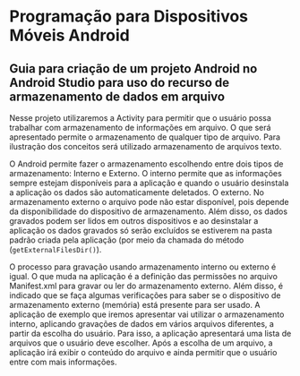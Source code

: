 # Programação para Dispositivos Móveis Android

## Guia para criação de um projeto Android no Android Studio para uso do recurso de armazenamento de dados em arquivo

Nesse projeto utilizaremos a Activity para permitir que o usuário possa trabalhar com armazenamento de informações em arquivo. O que será apresentado permite o armazenamento de qualquer tipo de arquivo. Para ilustração dos conceitos será utilizado armazenamento de arquivos texto.

O Android permite fazer o armazenamento escolhendo entre dois tipos de armazenamento: Interno e Externo. O interno permite que as informações sempre estejam disponíveis para a aplicação e quando o usuário desinstala a aplicação os dados são automaticamente deletados. O externo. No armazenamento externo o arquivo pode não estar disponível, pois depende da disponibilidade do dispositivo de armazenamento. Além disso, os dados gravados podem ser lidos em outros dispositivos e ao desinstalar a aplicação os dados gravados só serão excluídos se estiverem na pasta padrão criada pela aplicação (por meio da chamada do método (`getExternalFilesDir()`).

O processo para gravação usando armazenamento interno ou externo é igual. O que muda na aplicação é a definição das permissões no arquivo Manifest.xml para gravar ou ler do armazenamento externo. Além disso, é indicado que se faça algumas verificações para saber se o dispositivo de armazenamento externo (memória) está presente para ser usado. A aplicação de exemplo que iremos apresentar vai utilizar o armazenamento interno, aplicando gravações de dados em vários arquivos diferentes, a partir da escolha do usuário. Para isso, a  aplicação apresentará uma lista de arquivos que o usuário deve escolher. Após a escolha de um arquivo, a aplicação irá exibir o conteúdo do arquivo e ainda permitir que o usuário entre com mais informações.
